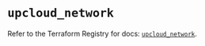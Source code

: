 # `upcloud_network`

Refer to the Terraform Registry for docs: [`upcloud_network`](https://registry.terraform.io/providers/upcloudltd/upcloud/5.23.0/docs/resources/network).
